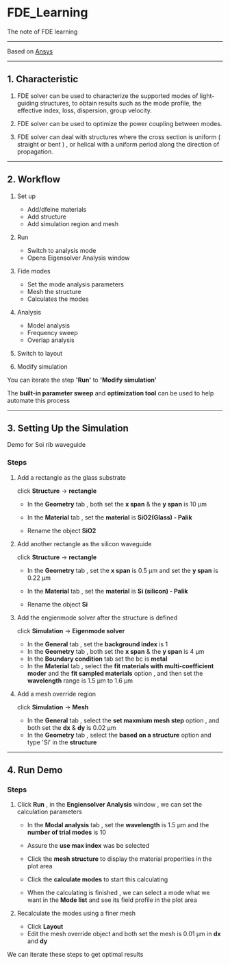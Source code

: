 # FDE_Learning

The note of FDE learning 
***
Based on [Ansys](https://courses.ansys.com/index.php/learning-track/ansys-lumerical-fde/ "Don't touch me !")
***

## 1. Characteristic

1. FDE solver can be used to characterize the supported modes of light-guiding structures, to obtain results such as the mode profile, the effective index, loss, dispersion, group velocity. 

2. FDE solver can be used to optimize the power coupling between modes. 

3. FDE solver can deal with structures where the cross section is uniform ( straight or bent ) , or helical with a uniform period along the direction of propagation. 

***

## 2. Workflow

 1. Set up

    - Add/dfeine materials
    - Add structure
    - Add simulation region and mesh

 2. Run

    - Switch to analysis mode
    - Opens Eigensolver Analysis window

 3. Fide modes

    - Set the mode analysis parameters
    - Mesh the structure
    - Calculates the modes

 4. Analysis

    - Model analysis
    - Frequency sweep
    - Overlap analysis

 5. Switch to layout

 6. Modify simulation

You can iterate the step **'Run'** to **'Modify simulation'**

The **built-in parameter sweep** and **optimization tool** can be used to help automate this process
***

## 3. Setting Up the Simulation

Demo for Soi rib waveguide

### Steps

1. Add a rectangle as the glass substrate

   click **Structure** -> **rectangle**

   - In the **Geometry** tab , both set the **x span** & the **y span** is 10 μm

   - In the **Material** tab , set the **material** is **SiO2(Glass) - Palik**

   - Rename the object **SiO2**

2. Add another rectangle as the silicon waveguide

   click **Structure** -> **rectangle**

   - In the **Geometry** tab , set the **x span** is 0.5 μm and set the **y span** is 0.22 μm

   - In the **Material** tab , set the **material** is **Si (silicon) - Palik**

   - Rename the object **Si**

3. Add the engienmode solver after the structure is defined

   click **Simulation** -> **Eigenmode solver**

   - In the **General** tab , set the **background index** is 1
   - In the **Geometry** tab , both set the **x span** & the **y span** is 4 μm
   - In the **Boundary condition** tab set the bc is **metal**
   - In the **Material** tab , select the **fit materials with multi-coefficient moder** and the **fit sampled materials** option , and then set the **wavelength** range is 1.5 μm to 1.6 μm

4. Add a mesh override region

   click **Simulation** -> **Mesh**

   - In the **General** tab , select the **set maxmium mesh step** option , and both set the **dx** & **dy** is 0.02 μm
   - In the **Geometry** tab , select the **based on a structure** option and type 'Si' in the **structure**

***

## 4. Run Demo

### Steps

1. Click **Run** , in the **Engiensolver Analysis** window , we can set the calculation parameters

   - In the **Modal analysis** tab , set the **wavelength** is 1.5 μm and the **number of trial modes** is 10
   - Assure the **use max index** was be selected
   - Click the **mesh structure** to display the material properities in the plot area
   - Click the **calculate modes** to start this calculating

   - When the calculating is finished , we can select a mode what we want in the **Mode list** and see its field profile in the plot area

2. Recalculate the modes using a finer mesh

   - Click **Layout**
   - Edit the mesh override object and both set the mesh is 0.01 μm in **dx** and **dy**

We can iterate these steps to get optimal results